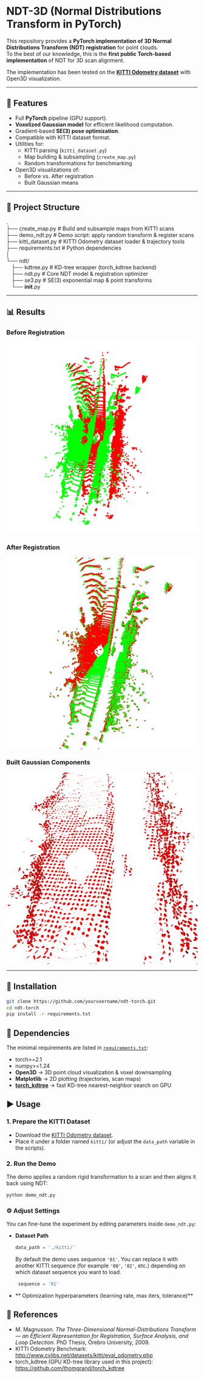 # NDT-3D (Normal Distributions Transform in PyTorch)

This repository provides a **PyTorch implementation of 3D Normal Distributions Transform (NDT) registration** for point clouds.  
To the best of our knowledge, this is the **first public Torch-based implementation** of NDT for 3D scan alignment.

The implementation has been tested on the **[KITTI Odometry dataset](http://www.cvlibs.net/datasets/kitti/eval_odometry.php)** with Open3D visualization.

---

## 🚀 Features
- Full **PyTorch** pipeline (GPU support).
- **Voxelized Gaussian model** for efficient likelihood computation.
- Gradient-based **SE(3) pose optimization**.
- Compatible with KITTI dataset format.
- Utilities for:
  - KITTI parsing (`kitti_dataset.py`)
  - Map building & subsampling (`create_map.py`)
  - Random transformations for benchmarking
- Open3D visualizations of:
  - Before vs. After registration
  - Built Gaussian means

---

## 📂 Project Structure
. <br />
├── create_map.py          # Build and subsample maps from KITTI scans <br />
├── demo_ndt.py            # Demo script: apply random transform & register scans <br />
├── kitti_dataset.py       # KITTI Odometry dataset loader & trajectory tools <br />
├── requirements.txt       # Python dependencies <br />
│ <br />
└── ndt/ <br />
&emsp;├── kdtree.py          # KD-tree wrapper (torch_kdtree backend) <br />
&emsp;├── ndt.py             # Core NDT model & registration optimizer <br />
&emsp;├── se3.py             # SE(3) exponential map & point transforms <br />
&emsp;└── __init__.py <br />

 

---

## 📊 Results

### Before Registration
![Before Registration](images/before.png)

### After Registration
![After Registration](images/after.png)

### Built Gaussian Components
![Gaussian Components](images/gaussians.png)

---

## 🔧 Installation
```bash
git clone https://github.com/yourusername/ndt-torch.git
cd ndt-torch
pip install -r requirements.txt


```

## 🔧 Dependencies

The minimal requirements are listed in [`requirements.txt`](requirements.txt):

- torch>=2.1
- numpy>=1.24
- **Open3D** → 3D point cloud visualization & voxel downsampling  
- **Matplotlib** → 2D plotting (trajectories, scan maps)  
- **[torch_kdtree](https://github.com/thomgrand/torch_kdtree)** → fast KD-tree nearest-neighbor search on GPU

## ▶️ Usage

### 1. Prepare the KITTI Dataset
- Download the [KITTI Odometry dataset](http://www.cvlibs.net/datasets/kitti/eval_odometry.php).
- Place it under a folder named `kitti/` (or adjust the `data_path` variable in the scripts).
### 2. Run the Demo
The demo applies a random rigid transformation to a scan and then aligns it back using NDT:
```bash
python demo_ndt.py
```
### ⚙️ Adjust Settings

You can fine-tune the experiment by editing parameters inside `demo_ndt.py`:

- **Dataset Path**
  ```python
  data_path = './kitti/'
  ```
    By default the demo uses sequence `'01'`. You can replace it with another KITTI sequence (for example `'00'`, `'02'`, etc.) depending on which dataset sequence you want to load.

  ```python
   sequence = '01'
  ```
- ** Optimization hyperparameters (learning rate, max iters, tolerance)**

## 📖 References

- M. Magnusson. *The Three-Dimensional Normal-Distributions Transform — an Efficient Representation for Registration, Surface Analysis, and Loop Detection.* PhD Thesis, Örebro University, 2009.  
- KITTI Odometry Benchmark: http://www.cvlibs.net/datasets/kitti/eval_odometry.php  
- torch_kdtree (GPU KD-tree library used in this project): https://github.com/thomgrand/torch_kdtree



